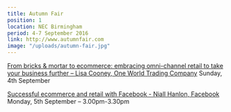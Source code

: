```yaml
---
title: Autumn Fair
position: 1
location: NEC Birmingham
period: 4-7 September 2016
link: http://www.autumnfair.com
image: "/uploads/autumn-fair.jpg"
---
```


[From bricks & mortar to ecommerce: embracing omni-channel retail to take your business further – Lisa Cooney, One World Trading Company](http://www.autumnfair.com/page.cfm/action=seminar/libID=1/libEntryID=3/listID=1)
Sunday, 4th September
 
[Successful ecommerce and retail with Facebook - Niall Hanlon, Facebook](http://www.autumnfair.com/page.cfm/action=seminar/libID=1/libEntryID=9/listID=1)
Monday, 5th September – 3.00pm-3.30pm